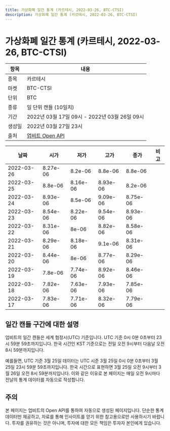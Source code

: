 ```yaml
---
title: 가상화폐 일간 통계 (카르테시, 2022-03-26, BTC-CTSI)
description: 가상화폐 일간 통계 (카르테시, 2022-03-26, BTC-CTSI)
---
```



가상화폐 일간 통계 (카르테시, 2022-03-26, BTC-CTSI)
===

|항목|내용|
|--|--|
|종목|카르테시|
|마켓|BTC-CTSI|
|단위|BTC|
|종류|일 단위 캔들 (10일치)|
|기간|2022년 03월 17일 09시 - 2022년 03월 26일 09시|
|생성일|2022년 03월 27일 23시|
|출처|[업비트 Open API](https://docs.upbit.com)|


|날짜|시가|저가|고가|종가|비고|
|--|--|--|--|--|--|
|2022-03-26|8.27e-06|8.2e-06|8.8e-06|8.8e-06|    |
|2022-03-25|8.8e-06|8.16e-06|8.93e-06|8.2e-06|    |
|2022-03-24|8.93e-06|8.5e-06|9.09e-06|8.75e-06|    |
|2022-03-23|8.54e-06|8.22e-06|9.54e-06|8.93e-06|    |
|2022-03-22|8.31e-06|8e-06|8.82e-06|8.58e-06|    |
|2022-03-21|8.29e-06|8.18e-06|9.1e-06|8.31e-06|    |
|2022-03-20|8.44e-06|8e-06|8.77e-06|8.29e-06|    |
|2022-03-19|7.8e-06|7.74e-06|8.92e-06|8.46e-06|    |
|2022-03-18|7.82e-06|7.63e-06|7.93e-06|7.85e-06|    |
|2022-03-17|7.83e-06|7.71e-06|8.32e-06|7.79e-06|    |


일간 캔들 구간에 대한 설명
---


업비트의 일간 캔들은 세계 협정시(UTC) 기준입니다. 
UTC 기준 0시 0분 0초부터 23시 59분 59초까지입니다. 
한국 시간인 KST 기준으로는 전일 오전 9시부터 다음날 오전 8시 59분까지입니다. 


예를들면, UTC 기준 3월 25일 데이터는 UTC 시준 3월 25일 0시 0분 0초부터 3월 25일 23시 59분 59초까지입니다. 
한국 시간으로 표현하면 3월 25일 오전 9시부터 3월 26일 오전 8시 59분까지입니다. 
이와 같은 이유로 본 페이지는 매일 오전 9시마다 전날의 통계 데이터를 자동으로 작성합니다. 


주의
---


본 페이지는 업비트의 Open API를 통하여 자동으로 생성된 페이지입니다. 
단순한 통계 데이터만 제공하고, 자료를 통해 인사이트를 얻기 위한 참고용으로만 사용하시기 바랍니다. 
투자를 권유하는 것은 아니며, 투자에 대한 모든 책임은 투자자 본인에게 있습니다. 
